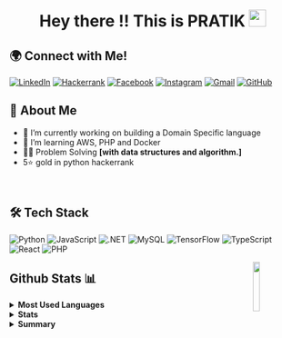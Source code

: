 <h1 align="center"> Hey there !! This is PRATIK <img src="https://raw.githubusercontent.com/MartinHeinz/MartinHeinz/master/wave.gif" width="30px"></h1>

## 🌍 Connect with Me!
[![LinkedIn](https://img.shields.io/badge/LinkedIn-0A66C2?style=for-the-badge&logo=linkedin&logoColor=white)](https://www.linkedin.com/in/pratik-poojary-8a30421b7/)
[![Hackerrank](https://img.shields.io/badge/HackerRank-2EC866?style=for-the-badge&logo=HackerRank&logoColor=white)](https://www.hackerrank.com/ppoojary393/)
[![Facebook](https://img.shields.io/badge/Facebook-1877F2?style=for-the-badge&logo=facebook&logoColor=white)](https://www.facebook.com/pratik.poojary.31/)
[![Instagram](https://img.shields.io/badge/Instagram-E4405F?style=for-the-badge&logo=instagram&logoColor=white)](https://www.instagram.com/pratik.poojary/)
[![Gmail](https://img.shields.io/badge/Gmail-EA4335?style=for-the-badge&logo=gmail&logoColor=white)](mailto:ppoojary393@gmail.com)
[![GitHub](https://img.shields.io/badge/GitHub-181717?style=for-the-badge&logo=github&logoColor=white)](https://github.com/pratik-99/)
<br/>


## 🚀 About Me
- 🔭 I’m currently working on building a Domain Specific language
- 🌱 I’m learning AWS, PHP and Docker
- 👨‍💻 Problem Solving **[with data structures and algorithm.]** 
- 5⭐ gold in python hackerrank


<br/>

## 🛠️ Tech Stack
  ![Python](https://img.shields.io/badge/Python-3776AB?style=for-the-badge&logo=python&logoColor=white)
  ![JavaScript](https://img.shields.io/badge/JavaScript-F7DF1E?style=for-the-badge&logo=javascript&logoColor=black)
  ![.NET](https://img.shields.io/badge/.NET-512BD4?style=for-the-badge&logo=dotnet&logoColor=white)
  ![MySQL](https://img.shields.io/badge/MySQL-4479A1?style=for-the-badge&logo=mysql&logoColor=white)
  ![TensorFlow](https://img.shields.io/badge/TensorFlow-FF6F00?style=for-the-badge&logo=tensorflow&logoColor=white)
  ![TypeScript](https://img.shields.io/badge/TypeScript-3178C6?style=for-the-badge&logo=typescript&logoColor=white)
  ![React](https://img.shields.io/badge/React-20232A?style=for-the-badge&logo=react&logoColor=61DAFB)
  ![PHP](https://img.shields.io/badge/PHP-777BB4?style=for-the-badge&logo=php&logoColor=white)


<a href="https://github.com/pratik-99/">
  <img align="right" height="15%" width="15%" src="https://media.giphy.com/media/du3J3cXyzhj75IOgvA/giphy.gif">
</a>    
    

## Github Stats 📊
<details>
<summary><b>Most Used Languages</b></summary>
<a href="https://github.com/pratik-99">
  <img align="center" src="https://github-readme-stats.vercel.app/api/top-langs/?username=pratik-99&layout=compact&theme=radical&langs_count=8&hide=html,css">
</a>
</details>
<details>
<summary><b>Stats</b></summary>
  <a href="https://github.com/pratik_99"><img src="https://github-readme-streak-stats.herokuapp.com/?user=pratik_99&theme=algolia" alt="Pratik's GitHub Streak"></a>
</details>
<details>  
<summary><b>Summary</b></summary>
<a href="https://github.com/pratik-99">
  <img align="center" src="https://github-readme-stats.vercel.app/api?username=pratik-99&show_icons=true&theme=radical">
</a>
</details>


<!--
**pratik-99/pratik-99** is a ✨ _special_ ✨ repository because its `README.md` (this file) appears on your GitHub profile.

Here are some ideas to get you started:

- 🔭 I’m currently working on ...
- 🌱 I’m currently learning ...
- 👯 I’m looking to collaborate on ...
- 🤔 I’m looking for help with ...
- 💬 Ask me about ...
- 📫 How to reach me: ...
- 😄 Pronouns: ...
- ⚡ Fun fact: ...
-->
